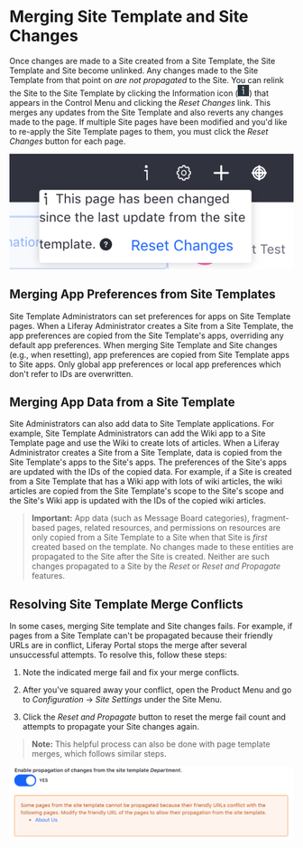 # Merging Site Template and Site Changes

Once changes are made to a Site created from a Site Template, the Site Template and Site become unlinked. Any changes made to the Site Template from that point on *are not propagated* to the Site. You can relink the Site to the Site Template by clicking the Information icon (![Information](../../../images/icon-control-menu-information.png)) that appears in the Control Menu and clicking the *Reset Changes* link. This merges any updates from the Site Template and also reverts any changes made to the page. If multiple Site pages have been modified and you'd like to re-apply the Site Template pages to them, you must click the *Reset Changes* button for each page. 

![Figure 1: You can click the Information icon to view important information about your Site template.](./images/site-template-update-message.png)

## Merging App Preferences from Site Templates

Site Template Administrators can set preferences for apps on Site Template pages. When a Liferay Administrator creates a Site from a Site Template, the app preferences are copied from the Site Template's apps, overriding any default app preferences. When merging Site Template and Site changes (e.g., when resetting), app preferences are copied from Site Template apps to Site apps. Only global app preferences or local app preferences which don't refer to IDs are overwritten.

## Merging App Data from a Site Template

Site Administrators can also add data to Site Template applications. For example, Site Template Administrators can add the Wiki app to a Site Template page and use the Wiki to create lots of articles. When a Liferay Administrator creates a Site from a Site Template, data is copied from the Site Template's apps to the Site's apps. The preferences of the Site's apps are updated with the IDs of the copied data. For example, if a Site is created from a Site Template that has a Wiki app with lots of wiki articles, the wiki articles are copied from the Site Template's scope to the Site's scope and the Site's Wiki app is updated with the IDs of the copied wiki articles.

>**Important:** App data (such as Message Board categories), fragment-based pages, related resources, and permissions on resources are only copied from a Site Template to a Site when that Site is *first* created based on the template. No changes made to these entities are propagated to the Site after the Site is created. Neither are such changes propagated to a Site by the *Reset* or *Reset and Propagate* features.

## Resolving Site Template Merge Conflicts

In some cases, merging Site template and Site changes fails. For example, if pages from a Site Template can't be propagated because their friendly URLs are in conflict, Liferay Portal stops the merge after several unsuccessful attempts. To resolve this, follow these steps:

1.  Note the indicated merge fail and fix your merge conflicts. 

2.  After you've squared away your conflict, open the Product Menu and go to *Configuration* &rarr; *Site Settings* under the Site Menu.

3.  Click the *Reset and Propagate* button to reset the merge fail count and attempts to propagate your Site changes again.

>**Note:** This helpful process can also be done with page template merges, which follows similar steps.

![Figure 2: This type of warning is given when there are friendly URL conflicts with Site template pages.](./images/friendly-url-propagation-failure.png)